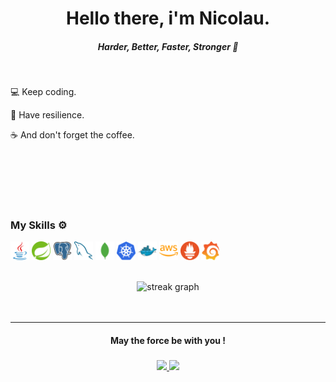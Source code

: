 <h1 align="center"> Hello there, i'm Nicolau. </h1>
<h5 align="center" > <i>Harder, Better, Faster, Stronger</i>  🎵</h3>
<br/>

:computer: Keep coding.

:dart: Have resilience.

:coffee: And don't forget the coffee.

<br/><br/>
---
<div style="display: flex">
  <div>
    <h3>My Skills ⚙️</h3>
      <img align="center" alt="Java" height="30" width="30" src="https://raw.githubusercontent.com/devicons/devicon/master/icons/java/java-original.svg">
      <img align="center" alt="spring" height="30" width="30" src="https://raw.githubusercontent.com/devicons/devicon/master/icons/spring/spring-original.svg">
      <img align="center" alt="postgres" height="30" width="30" src="https://raw.githubusercontent.com/devicons/devicon/master/icons/postgresql/postgresql-original.svg">
      <img align="center" alt="postgres" height="30" width="30" src="https://raw.githubusercontent.com/devicons/devicon/master/icons/mysql/mysql-original.svg">
      <img align="center" alt="mongodb" height="30" width="30" src="https://raw.githubusercontent.com/devicons/devicon/master/icons/mongodb/mongodb-plain.svg">
      <img align="center" alt="k8" height="30" width="30" src="https://raw.githubusercontent.com/devicons/devicon/master/icons/kubernetes/kubernetes-original.svg">
      <img align="center" alt="docker" height="30" width="30" src="https://raw.githubusercontent.com/devicons/devicon/master/icons/docker/docker-original.svg">
      <img align="center" alt="docker" height="30" width="30" src="https://raw.githubusercontent.com/devicons/devicon/master/icons/amazonwebservices/amazonwebservices-plain-wordmark.svg">
      <img align="center" alt="prometheus" height="30" width="30" src="https://raw.githubusercontent.com/devicons/devicon/master/icons/prometheus/prometheus-original.svg">
      <img align="center" alt="grafana" height="30" width="30" src="https://raw.githubusercontent.com/devicons/devicon/master/icons/grafana/grafana-original.svg">
  </div>
</div>
<br/><br/>



<!-- vue-dark gotham soft-green green-nur blux-->

<div align="center">
  <img src="https://streak-stats.demolab.com?user=matheus-nicolau&locale=en&mode=daily&theme=vue-dark&hide_border=false&border_radius=5&order=3" height="220" alt="streak graph"  />
</div>
<!-- <div>
    <a href="https://github.com/matheus-nicolau">
    <img height="180em" src="https://github-readme-stats.vercel.app/api/top-langs?username=matheus-nicolau&show_icons=true&theme=dark&locale=en&layout=compact" alt="matheusnicolau" />
    <img height="180em" src="https://github-readme-stats.vercel.app/api?username=matheus-nicolau&show_icons=true&theme=dark&border_radius=10&locale=en&count_private=true&include_all_commits=true" alt="matheusnicolau" />
</div> -->
<br/><br/>
<div align="center">
  <hr/>
    <h4>May the force be with you !<h3/> 
    <a href="https://www.linkedin.com/in/matheus-nicolau-6a9bba1bb/" target="_blank"><img src="https://img.shields.io/badge/-LinkedIn-%230077B5?style=for-the-badge&logo=linkedin&logoColor=white" target="_blank">
    <a href="https://www.instagram.com/matheusnnp" target="_blank"><img src="https://img.shields.io/badge/-Instagram-%23E4405F?style=for-the-badge&logo=instagram&logoColor=white" target="_blank"></a>
</div>
